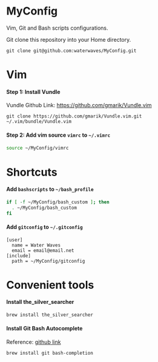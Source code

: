 MyConfig
========

Vim, Git and Bash scripts configurations.

Git clone this repository into your Home directory.
```git
git clone git@github.com:waterwaves/MyConfig.git
```

# Vim
#### Step 1: Install Vundle

Vundle Github Link: https://github.com/gmarik/Vundle.vim
```git
git clone https://github.com/gmarik/Vundle.vim.git ~/.vim/bundle/Vundle.vim
```

#### Step 2: Add vim source `vimrc` to `~/.vimrc`
```bash
source ~/MyConfig/vimrc
```

# Shortcuts
#### Add `bashscripts` to `~/bash_profile`
```bash
if [ -f ~/MyConfig/bash_custom ]; then
  . ~/MyConfig/bash_custom
fi
```

#### Add `gitconfig` to `~/.gitconfig`
```
[user]
  name = Water Waves
  email = email@email.net
[include]
  path = ~/MyConfig/gitconfig
```

# Convenient tools
#### Install the_silver_searcher
```bash
brew install the_silver_searcher
```

#### Install Git Bash Autocomplete
Reference: [github link](https://github.com/bobthecow/git-flow-completion/wiki/Install-Bash-git-completion)
```bash
brew install git bash-completion
```
